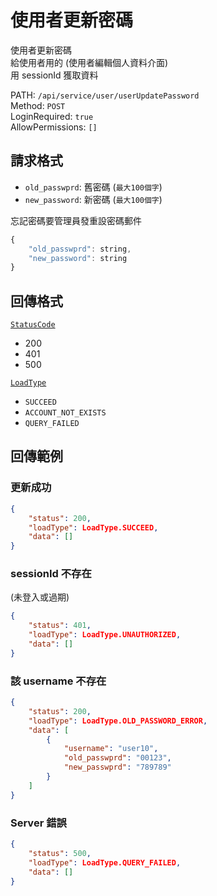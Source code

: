 # 使用者更新密碼

使用者更新密碼  
給使用者用的 (使用者編輯個人資料介面)  
用 sessionId 獲取資料  

PATH: `/api/service/user/userUpdatePassword`  
Method: `POST`  
LoginRequired: `true`  
AllowPermissions: `[]`  


## 請求格式
* `old_passwprd`: 舊密碼 (`最大100個字`)
* `new_password`: 新密碼 (`最大100個字`)

忘記密碼要管理員發重設密碼郵件  

```js
{
    "old_passwprd": string,
    "new_password": string
}
```


## 回傳格式
[`StatusCode`](../../types.md#statuscode)  
* 200
* 401
* 500

[`LoadType`](../../types.md#loadtype)  
* `SUCCEED`
* `ACCOUNT_NOT_EXISTS`
* `QUERY_FAILED`


## 回傳範例
### 更新成功
```json
{
    "status": 200,
    "loadType": LoadType.SUCCEED,
    "data": []
}
```

### sessionId 不存在 
(未登入或過期)  
```json
{
    "status": 401,
    "loadType": LoadType.UNAUTHORIZED,
    "data": []
}
```

### 該 username 不存在
```json
{
    "status": 200,
    "loadType": LoadType.OLD_PASSWORD_ERROR,
    "data": [
        {
            "username": "user10",
            "old_passwprd": "00123",
            "new_passwprd": "789789"
        }
    ]
}
```

### Server 錯誤  
```json
{
    "status": 500,
    "loadType": LoadType.QUERY_FAILED,
    "data": []
}
```
